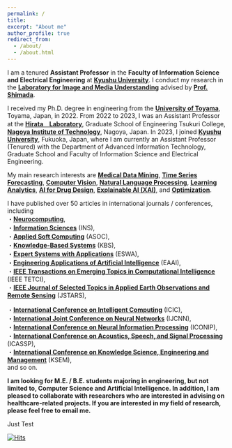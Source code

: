 ```yaml
---
permalink: /
title: 
excerpt: "About me"
author_profile: true
redirect_from: 
  - /about/
  - /about.html
---
```


I am a tenured **Assistant Professor** in the **Faculty of Information Science and Electrical Engineering** at **[Kyushu University](https://www.kyushu-u.ac.jp/ja/)**. I conduct my research in the **[Laboratory for Image and Media Understanding](https://www.eng.kyushu-u.ac.jp/lab_electrical33.html)** advised by **[Prof. Shimada](https://sites.google.com/view/atsushishimada/)**.  

I received my Ph.D. degree in engineering from the **[University of Toyama](https://www.u-toyama.ac.jp/)**, Toyama, Japan, in 2022. From 2022 to 2023, I was an Assistant Professor at the **[Hirata　Laboratory](https://cem.web.nitech.ac.jp/hilab/)**, Graduate School of Engineering Tsukuri College, **[Nagoya Institute of Technology](https://www.nitech.ac.jp/)**, Nagoya, Japan. In 2023, I joined **[Kyushu University](https://www.kyushu-u.ac.jp/ja/)**, Fukuoka, Japan, where I am currently an Assistant Professor (Tenured) with the Department of Advanced Information Technology, Graduate School and Faculty of Information Science and Electrical Engineering.

My main research interests are **[Medical Data Mining](https://chengtang-ai.github.io/ResearchTopics/)**, **[Time Series Forecasting](https://chengtang-ai.github.io/ResearchTopics/)**, **[Computer Vision](https://chengtang-ai.github.io/ResearchTopics/)**, **[Natural Language Processing](https://chengtang-ai.github.io/ResearchTopics/)**, **[Learning Analytics](https://chengtang-ai.github.io/ResearchTopics/)**, **[AI for Drug Design](https://chengtang-ai.github.io/ResearchTopics/)**, **[Explainable AI (XAI)](https://chengtang-ai.github.io/ResearchTopics/)**,  and **[Optimization](https://chengtang-ai.github.io/ResearchTopics/)**. 

I have published over 50 articles in international journals / conferences, including  
・**[Neurocomputing](https://www.sciencedirect.com/journal/neurocomputing)**,  
・**[Information Sciences](https://www.sciencedirect.com/journal/information-sciences)** (INS),  
・**[Applied Soft Computing](https://www.sciencedirect.com/journal/applied-soft-computing)** (ASOC),  
・**[Knowledge-Based Systems](https://www.sciencedirect.com/journal/knowledge-based-systems)** (KBS),  
・**[Expert Systems with Applications](https://www.sciencedirect.com/journal/expert-systems-with-applications)** (ESWA),  
・**[Engineering Applications of Artificial Intelligence](https://www.sciencedirect.com/journal/engineering-applications-of-artificial-intelligence)** (EAAI),  
・**[IEEE Transactions on Emerging Topics in Computational Intelligence](https://ieeexplore.ieee.org/xpl/RecentIssue.jsp?punumber=7433297)** (IEEE TETCI),  
・**[IEEE Journal of Selected Topics in Applied Earth Observations and Remote Sensing](https://ieeexplore.ieee.org/xpl/RecentIssue.jsp?punumber=4609443)** (JSTARS),  

・**[International Conference on Intelligent Computing](https://www.ic-icc.cn/2024/index.htm)** (ICIC),  
・**[International Joint Conference on Neural Networks](https://www.inns.org/ijcnn-home)** (IJCNN),  
・**[International Conference on Neural Information Processing](https://iconip2024.org/)** (ICONIP),  
・**[International Conference on Acoustics, Speech, and Signal Processing](https://2022.ieeeicassp.org/)** (ICASSP),  
・**[International Conference on Knowledge Science, Engineering and Management](https://ai-edge.net/index.html)** (KSEM),  
and so on. 

**I am looking for M.E. / B.E. students majoring in engineering, but not limited to, Computer Science and Artificial Intelligence. In addition, I am pleased to collaborate with researchers who are interested in advising on healthcare-related projects. If you are interested in my field of research, please feel free to email me.**

Just Test

[![Hits](https://hits.seeyoufarm.com/api/count/incr/badge.svg?url=https%3A%2F%2Fchengtang-ai.github.io&count_bg=%2379C83D&title_bg=%23555555&icon=&icon_color=%23E7E7E7&title=hits&edge_flat=false)](https://hits.seeyoufarm.com)

